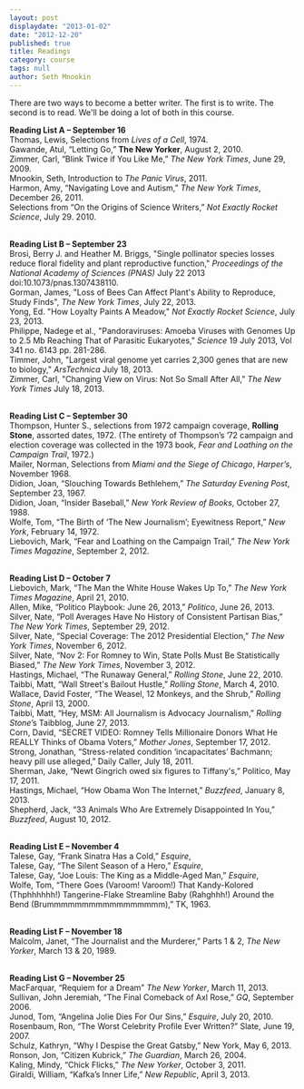 ```yaml
---
layout: post
displaydate: "2013-01-02"
date: "2012-12-20"
published: true
title: Readings
category: course
tags: null
author: Seth Mnookin
---
```


There are two ways to become a better writer. The first is to write. The second is to read. We'll be doing a lot of both in this course.


**Reading List A – September 16**<br>
Thomas, Lewis, Selections from _Lives of a Cell_, 1974.<br> 
Gawande, Atul, “Letting Go,” __The New Yorker__, August 2, 2010.<br>
Zimmer, Carl, “Blink Twice if You Like Me,” _The New York Times_, June 29, 2009.<br> 
Mnookin, Seth, Introduction to _The Panic Virus_, 2011.<br>
Harmon, Amy, “Navigating Love and Autism,” _The New York Times_, December 26, 2011.<br>
Selections from “On the Origins of Science Writers,” _Not Exactly Rocket Science_, July 29. 2010.<br><br>


**Reading List B – September 23**<br>
Brosi, Berry J. and Heather M. Briggs, "Single pollinator species losses reduce floral fidelity and plant reproductive function," _Proceedings of the National Academy of Sciences (PNAS)_  July 22 2013 doi:10.1073/pnas.1307438110. <br>
Gorman, James, "Loss of Bees Can Affect Plant's Ability to Reproduce, Study Finds", _The New York Times_, July 22, 2013. <br>
Yong, Ed. "How Loyalty Paints A Meadow," _Not Exactly Rocket Science_, July 23, 2013. <br>
Philippe, Nadege et al., "Pandoraviruses:  Amoeba Viruses with Genomes Up to 2.5 Mb Reaching That of Parasitic Eukaryotes," _Science_ 19 July 2013,  Vol 341 no. 6143 pp. 281-286. <br>
Timmer, John, "Largest viral genome yet carries 2,300 genes that are new to biology," _ArsTechnica_ July 18, 2013. <br>
Zimmer, Carl, "Changing View on Virus: Not So Small After All," _The New York Times_  July 18, 2013. <br><br>

**Reading List C – September 30**<br>
Thompson, Hunter S., selections from 1972 campaign coverage, __Rolling Stone__, assorted dates, 1972. (The entirety of Thompson’s ’72 campaign and election coverage was collected in the 1973 book, _Fear and Loathing on the Campaign Trail_, 1972.) <br>
Mailer, Norman, Selections from _Miami and the Siege of Chicago_, _Harper’s_, November 1968. <br>
Didion, Joan, “Slouching Towards Bethlehem,” _The Saturday Evening Post_, September 23, 1967. <br>
Didion, Joan, “Insider Baseball,” _New York Review of Books_, October 27, 1988. <br>
Wolfe, Tom, “The Birth of ‘The New Journalism’; Eyewitness Report,” _New York_, February 14, 1972.<br>
Liebovich, Mark, “Fear and Loathing on the Campaign Trail,” _The New York Times Magazine_, September 2, 2012.<br><br>

**Reading List D – October 7**<br>
Liebovich, Mark, “The Man the White House Wakes Up To,” _The New York Times Magazine_, April 21, 2010.<br>
Allen, Mike, “Politico Playbook: June 26, 2013,” _Politico_, June 26, 2013.<br>
Silver, Nate, “Poll Averages Have No History of Consistent Partisan Bias,” _The New York Times_, September 29, 2012.<br>
Silver, Nate, “Special Coverage: The 2012 Presidential Election,” _The New York Times_, November 6, 2012.<br>
Silver, Nate, “Nov 2: For Romney to Win, State Polls Must Be Statistically Biased,” _The New York Times_, November 3, 2012.<br>
Hastings, Michael, “The Runaway General,” _Rolling Stone_, June 22, 2010. <br>
Taibbi, Matt, “Wall Street's Bailout Hustle,” _Rolling Stone_, March 4, 2010.<br>
Wallace, David Foster, “The Weasel, 12 Monkeys, and the Shrub,” _Rolling Stone_, April 13, 2000.<br>
Taibbi, Matt, “Hey, MSM: All Journalism is Advocacy Journalism,” _Rolling Stone_’s Taibblog, June 27, 2013. <br>
Corn, David, “SECRET VIDEO: Romney Tells Millionaire Donors What He REALLY Thinks of Obama Voters,” _Mother Jones_, September 17, 2012.<br>
Strong, Jonathan, “Stress-related condition ‘incapacitates’ Bachmann; heavy pill use alleged,” Daily Caller, July 18, 2011.<br>
Sherman, Jake, “Newt Gingrich owed six figures to Tiffany's,” Politico, May 17, 2011.<br>
Hastings, Michael, “How Obama Won The Internet,” _Buzzfeed_, January 8, 2013.<br>
Shepherd, Jack, “33 Animals Who Are Extremely Disappointed In You,” _Buzzfeed_, August 10, 2012.<br><br>

**Reading List E – November 4**<br>
Talese, Gay, “Frank Sinatra Has a Cold,” _Esquire_, <br>
Talese, Gay, “The Silent Season of a Hero,” _Esquire_, <br>
Talese, Gay, “Joe Louis: The King as a Middle-Aged Man,” _Esquire_, <br>
Wolfe, Tom, “There Goes (Varoom! Varoom!) That Kandy-Kolored (Thphhhhhh!) Tangerine-Flake Streamline Baby (Rahghhh!) Around the Bend (Brummmmmmmmmmmmmmmmm),” TK, 1963.<br><br>

**Reading List F – November 18**<br>
Malcolm, Janet, “The Journalist and the Murderer,” Parts 1 & 2, _The New Yorker_, March 13 & 20, 1989.<br><br>

**Reading List G – November 25**<br>
MacFarquar, “Requiem for a Dream” _The New Yorker_, March 11, 2013.<br>
Sullivan, John Jeremiah, “The Final Comeback of Axl Rose,” _GQ_, September 2006.	<br>
Junod, Tom, “Angelina Jolie Dies For Our Sins,” _Esquire_, July 20, 2010.<br>
Rosenbaum, Ron, “The Worst Celebrity Profile Ever Written?” Slate, June 19, 2007.<br>
Schulz, Kathryn, “Why I Despise the Great Gatsby,” New York, May 6, 2013.<br>
Ronson, Jon, “Citizen Kubrick,” _The Guardian_, March 26, 2004.<br>
Kaling, Mindy, “Chick Flicks,” _The New Yorker_, October 3, 2011.<br>
Giraldi, William, “Kafka’s Inner Life,” _New Republic_, April 3, 2013.
